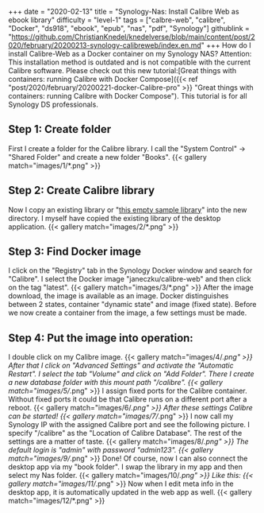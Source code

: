 +++
date = "2020-02-13"
title = "Synology-Nas: Install Calibre Web as ebook library"
difficulty = "level-1"
tags = ["calbre-web", "calibre", "Docker", "ds918", "ebook", "epub", "nas", "pdf", "Synology"]
githublink = "https://github.com/ChristianKnedel/knedelverse/blob/main/content/post/2020/february/20200213-synology-calibreweb/index.en.md"
+++
How do I install Calibre-Web as a Docker container on my Synology NAS? Attention: This installation method is outdated and is not compatible with the current Calibre software. Please check out this new tutorial:[Great things with containers: running Calibre with Docker Compose]({{< ref "post/2020/february/20200221-docker-Calibre-pro" >}} "Great things with containers: running Calibre with Docker Compose"). This tutorial is for all Synology DS professionals.
## Step 1: Create folder
First I create a folder for the Calibre library.  I call the "System Control" -> "Shared Folder" and create a new folder "Books".
{{< gallery match="images/1/*.png" >}}

##  Step 2: Create Calibre library
Now I copy an existing library or "[this empty sample library](https://drive.google.com/file/d/1zfeU7Jh3FO_jFlWSuZcZQfQOGD0NvXBm/view)" into the new directory. I myself have copied the existing library of the desktop application.
{{< gallery match="images/2/*.png" >}}

## Step 3: Find Docker image
I click on the "Registry" tab in the Synology Docker window and search for "Calibre". I select the Docker image "janeczku/calibre-web" and then click on the tag "latest".
{{< gallery match="images/3/*.png" >}}
After the image download, the image is available as an image. Docker distinguishes between 2 states, container "dynamic state" and image (fixed state). Before we now create a container from the image, a few settings must be made.
## Step 4: Put the image into operation:
I double click on my Calibre image.
{{< gallery match="images/4/*.png" >}}
After that I click on "Advanced Settings" and activate the "Automatic Restart". I select the tab "Volume" and click on "Add Folder". There I create a new database folder with this mount path "/calibre".
{{< gallery match="images/5/*.png" >}}
I assign fixed ports for the Calibre container. Without fixed ports it could be that Calibre runs on a different port after a reboot.
{{< gallery match="images/6/*.png" >}}
After these settings Calibre can be started!
{{< gallery match="images/7/*.png" >}}
I now call my Synology IP with the assigned Calibre port and see the following picture. I specify "/calibre" as the "Location of Calibre Database". The rest of the settings are a matter of taste.
{{< gallery match="images/8/*.png" >}}
The default login is "admin" with password "admin123".
{{< gallery match="images/9/*.png" >}}
Done! Of course, now I can also connect the desktop app via my "book folder". I swap the library in my app and then select my Nas folder.
{{< gallery match="images/10/*.png" >}}
Like this:
{{< gallery match="images/11/*.png" >}}
Now when I edit meta info in the desktop app, it is automatically updated in the web app as well.
{{< gallery match="images/12/*.png" >}}